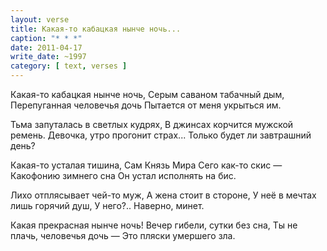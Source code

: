 ```yaml
---
layout: verse
title: Какая-то кабацкая нынче ночь...
caption: "* * *"
date: 2011-04-17
write_date: ~1997
category: [ text, verses ]
---
```

Какая-то кабацкая нынче ночь,
Серым саваном табачный дым,
Перепуганная человечья дочь
Пытается от меня укрыться им.

Тьма запуталась в светлых кудрях,
В джинсах корчится мужской ремень.
Девочка, утро прогонит страх...
Только будет ли завтрашний день?

Какая-то усталая тишина,
Сам Князь Мира Сего как-то скис —
Какофонию зимнего сна
Он устал исполнять на бис.

Лихо отплясывает чей-то муж,
А жена стоит в стороне,
У неё в мечтах лишь горячий душ,
У него?.. Наверно, минет.

Какая прекрасная нынче ночь!
Вечер гибели, сутки без сна,
Ты не плачь, человечья дочь —
Это пляски умершего зла.
